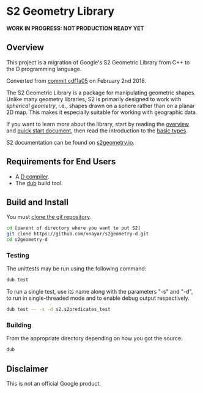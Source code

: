 # S2 Geometry Library

**WORK IN PROGRESS: NOT PRODUCTION READY YET**

## Overview

This project is a migration of Google's S2 Geometric Library from C++ to the D programming language.

Converted from [commit cdf1a05](https://github.com/google/s2geometry/commit/cdf1a05acf462ad60e1110a354c86e0b606c8931) on February 2nd 2018.

The S2 Geometric Library is a package for manipulating geometric shapes. Unlike many geometry
libraries, S2 is primarily designed to work with _spherical geometry_, i.e., shapes drawn on a
sphere rather than on a planar 2D map. This makes it especially suitable for working with geographic
data.

If you want to learn more about the library, start by reading the
[overview](http://s2geometry.io/about/overview) and [quick start
document](http://s2geometry.io/devguide/cpp/quickstart), then read the
introduction to the [basic types](http://s2geometry.io/devguide/basic_types).

S2 documentation can be found on [s2geometry.io](http://s2geometry.io).

## Requirements for End Users

* A [D compiler](https://dlang.org/).
* The [dub](https://code.dlang.org/download) build tool.

## Build and Install

You must [clone the git repository](https://help.github.com/articles/cloning-a-repository/).

```sh
cd [parent of directory where you want to put S2]
git clone https://github.com/vnayar/s2geometry-d.git
cd s2geometry-d
```
### Testing

The unittests may be run using the following command:

```sh
dub test
```

To run a single test, use its name along with the parameters "-s" and "-d", to run in
single-threaded mode and to enable debug output respectively.

```sh
dub test -- -s -d s2.s2predicates_test
```

### Building

From the appropriate directory depending on how you got the source:

```sh
dub
```

## Disclaimer

This is not an official Google product.
